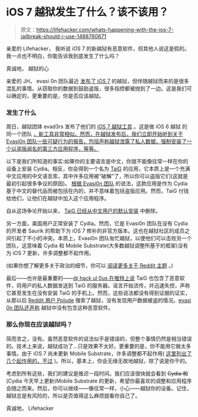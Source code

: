 # iOS 7 越狱发生了什么？该不该用？

> 原文：<https://lifehacker.com/whats-happening-with-the-ios-7-jailbreak-should-i-use-1488760671>

亲爱的 Lifehacker，
我听说 iOS 7 的新越狱有恶意软件，但其他人说这是假的。我一点也不明白，你能告诉我到底发生了什么吗？



真诚地，
越狱的心

亲爱的 JH，
evasi 0n 团队最近 [发布了 iOS 7](https://lifehacker.com/the-ios-7-jailbreak-is-here-1488239317) 的越狱，但伴随越狱而来的是很多混乱的事情。从窃取你的数据到鼓励盗版，很多指控都被抛到了一边。这是我们可以确定的，更重要的是，你是否应该越狱。

### 发生了什么

周日，越狱团体 evad3rs 发布了他们的 [iOS 7 越狱工具](http://evasi0n.com/) 。这是做 iOS 6 越狱 的同一个团队 [，新工具非常相似。然而，在越狱发布后，我们立即开始听到关于 Evasi0n 团队一些可疑行为的报告，包括声称越狱泄露了私人数据，强制安装了一个以盗版闻名的第三方应用程序，等等。](https://lifehacker.com/ios-6-1-jailbreak-is-now-available-5981470)

以下是我们所知道的事实:如果你的主要语言是中文，你就不能像往常一样在你的设备上安装 Cydia。相反，你会得到一个名为 [TaiG](http://www.taig.com/) 的应用，它本质上是一个充满中文应用的中文语言库，其中许多应用被“破解”了，所以你可以盗版它们(这就是最初引起很多争议的原因)。 [根据 Evasi0n 团队](http://evasi0n.com/l.html) 的说法，这款应用是作为 Cydia 基于中文的替代品而被包括在内的，并不意味着包括盗版应用。然而，TaiG 付钱给他们，让他们在越狱中加入这个应用程序。

自从这场争论开始以来， [TaiG 已经从中文用户的默认安装](https://twitter.com/pod2g/statuses/414942393830756352) 中删除。

另一方面，美国用户正常安装了 Cydia。然而，它是 Evasi0n 团队在没有 Cydia 的开发者 Saurik 的帮助下为 iOS 7 修补的非官方版本。这也在越狱社区的成员之间引起了不小的冲突。本质上，Evasi0n 团队匆忙越狱，以便他们可以击败另一个团队，这意味着 Cydia 和 Mobile Substrate(大多数越狱调整所基于的框架)没有为 iOS 7 更新，许多调整都不起作用。

(如果你想了解更多关于政治的细节，你可以 [阅读更多关于 Reddit 主题](http://www.reddit.com/r/jailbreak/comments/1th41e/evasi0n7_update_thread_answers_to_what_the_heck/) 。)

最后——也许是最重要的——[@ hack ul 0us 在推特上说](https://twitter.com/Hackl0us/status/414835565524422656) TaiG 也包含了恶意软件，将用户的私人数据发送到 TaiG 的服务器。谣言开始流传，并迅速失控，声称它甚至发生在没有安装 TaiG 的手机上。然而，这些说法都没有得到证据的证实，从那以后 [Reddit 用户 Pplude](http://www.reddit.com/r/jailbreak/comments/1tih0w/im_investigating_evasi0n7_for_myself/) 搜索了越狱，没有发现用户数据被盗的情况。[evasi 0n 团队还声称](http://evasi0n.com/l.html) 越狱中没有包含这种恶意软件。

### 那么你现在应该越狱吗？

简而言之，没有。虽然恶意软件的说法似乎是错误的，但整个事情仍然是相当错误的。技术上来说，越狱成功了...只是效果不太好。更重要的是，你不能用它做太多事情。由于 iOS 7 尚未更新 Mobile Substrate，许多调整都不起作用( [这里列出了几个起作用的，不过](http://idevicedailys.com/cydia/jailbreak-best-ios-7-compatible-tweaks) )。所以，基本上，你会无缘无故地越狱，除了说是你干的。

考虑到所有这些，我们的建议是推迟一段时间。我们应该很快就会看到 ~~Cydia 和~~ (Cydia 今天早上更新)Mobile Substrate 的更新，希望你最喜欢的调整和应用程序会随之而来。然后，你可以继续——像往常一样，小心——越狱你的设备。记住，越狱总是有风险的，所以是否值得这么麻烦就看你自己了。

真诚地，
Lifehacker